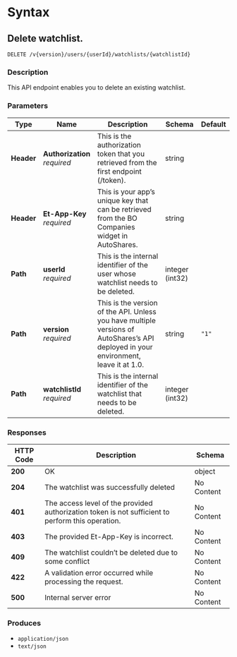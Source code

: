# Syntax

## Delete watchlist.

```
DELETE /v{version}/users/{userId}/watchlists/{watchlistId}
```

### Description

This API endpoint enables you to delete an existing watchlist.

### Parameters

| Type       | Name                                                         | Description                                                                                                                           | Schema          | Default |
| ---------- | ------------------------------------------------------------ | ------------------------------------------------------------------------------------------------------------------------------------- | --------------- | ------- |
| **Header** | <p><strong>Authorization</strong>  <br><em>required</em></p> | This is the authorization token that you retrieved from the first endpoint (/token).                                                  | string          |         |
| **Header** | <p><strong>Et-App-Key</strong>  <br><em>required</em></p>    | This is your app’s unique key that can be retrieved from the BO Companies widget in AutoShares.                                      | string          |         |
| **Path**   | <p><strong>userId</strong>  <br><em>required</em></p>        | This is the internal identifier of the user whose watchlist needs to be deleted.                                                      | integer (int32) |         |
| **Path**   | <p><strong>version</strong>  <br><em>required</em></p>       | This is the version of the API. Unless you have multiple versions of AutoShares’s API deployed in your environment, leave it at 1.0. | string          | `"1"`   |
| **Path**   | <p><strong>watchlistId</strong>  <br><em>required</em></p>   | This is the internal identifier of the watchlist that needs to be deleted.                                                            | integer (int32) |         |

### Responses

| HTTP Code | Description                                                                                       | Schema     |
| --------- | ------------------------------------------------------------------------------------------------- | ---------- |
| **200**   | OK                                                                                                | object     |
| **204**   | The watchlist was successfully deleted                                                            | No Content |
| **401**   | The access level of the provided authorization token is not sufficient to perform this operation. | No Content |
| **403**   | The provided Et-App-Key is incorrect.                                                             | No Content |
| **409**   | The watchlist couldn’t be deleted due to some conflict                                            | No Content |
| **422**   | A validation error occurred while processing the request.                                         | No Content |
| **500**   | Internal server error                                                                             | No Content |

### Produces

* `application/json`
* `text/json`
